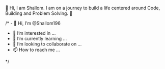 
 :open_file_folder: Hi, I am Shallom.
    I am on a journey to build a life centered around Code, Building and Problem Solving. 👋











/* - 👋 Hi, I’m @Shallom196
- 👀 I’m interested in ...
- 🌱 I’m currently learning ...
- 💞️ I’m looking to collaborate on ...
- 📫 How to reach me ...

<!---
Shallom196/Shallom196 is a ✨ special ✨ repository because its `README.md` (this file) appears on your GitHub profile.
You can click the Preview link to take a look at your changes.
--->
*/
